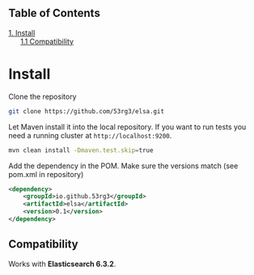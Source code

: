 ## Table of Contents
[1. Install](#install)<br>
&nbsp;&nbsp;&nbsp;&nbsp;&nbsp;&nbsp;[1.1 Compatibility](#compatibility)<br>
# Install

Clone the repository


```bash
git clone https://github.com/53rg3/elsa.git
```


Let Maven install it into the local repository. If you want to run tests you need a running cluster at `http://localhost:9200`.


```bash
mvn clean install -Dmaven.test.skip=true
```


Add the dependency in the POM. Make sure the versions match (see pom.xml in repository)


```xml
<dependency>
    <groupId>io.github.53rg3</groupId>
    <artifactId>elsa</artifactId>
    <version>0.1</version>
</dependency>
```

## Compatibility

Works with **Elasticsearch 6.3.2**.

